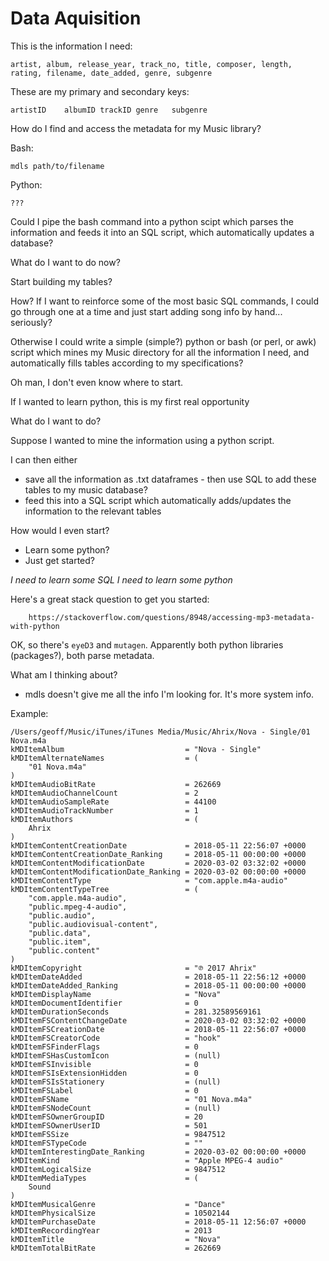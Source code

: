 Data Aquisition
===============

This is the information I need:

    artist, album, release_year, track_no, title, composer, length, rating, filename, date_added, genre, subgenre

These are my primary and secondary keys:

    artistID	albumID trackID genre	subgenre

How do I find and access the metadata for my Music library?

Bash:

    mdls path/to/filename

Python:

    ???

Could I pipe the bash command into a python scipt which parses the information and feeds it into an SQL script, which automatically updates a database?

What do I want to do now?

Start building my tables?

How? If I want to reinforce some of the most basic SQL commands, I could go through one at a time and just start adding song info by hand... seriously?

Otherwise I could write a simple (simple?) python or bash (or perl, or awk) script which mines my Music directory for all the information I need, and automatically fills tables according to my specifications?

Oh man, I don't even know where to start.

If I wanted to learn python, this is my first real opportunity

What do I want to do?

Suppose I wanted to mine the information using a python script.

I can then either
- save all the information as .txt dataframes - then use SQL to add these tables to my music database?
- feed this into a SQL script which automatically adds/updates the information to the relevant tables

How would I even start?

- Learn some python?
- Just get started?

*I need to learn some SQL*
*I need to learn some python*

Here's a great stack question to get you started:

        https://stackoverflow.com/questions/8948/accessing-mp3-metadata-with-python

OK, so there's `eyeD3` and `mutagen`. Apparently both python libraries (packages?), both parse metadata.

What am I thinking about?

- mdls doesn't give me all the info I'm looking for. It's more system info.

Example:

    /Users/geoff/Music/iTunes/iTunes Media/Music/Ahrix/Nova - Single/01 Nova.m4a
    kMDItemAlbum                           = "Nova - Single"
    kMDItemAlternateNames                  = (
        "01 Nova.m4a"
    )
    kMDItemAudioBitRate                    = 262669
    kMDItemAudioChannelCount               = 2
    kMDItemAudioSampleRate                 = 44100
    kMDItemAudioTrackNumber                = 1
    kMDItemAuthors                         = (
        Ahrix
    )
    kMDItemContentCreationDate             = 2018-05-11 22:56:07 +0000
    kMDItemContentCreationDate_Ranking     = 2018-05-11 00:00:00 +0000
    kMDItemContentModificationDate         = 2020-03-02 03:32:02 +0000
    kMDItemContentModificationDate_Ranking = 2020-03-02 00:00:00 +0000
    kMDItemContentType                     = "com.apple.m4a-audio"
    kMDItemContentTypeTree                 = (
        "com.apple.m4a-audio",
        "public.mpeg-4-audio",
        "public.audio",
        "public.audiovisual-content",
        "public.data",
        "public.item",
        "public.content"
    )
    kMDItemCopyright                       = "℗ 2017 Ahrix"
    kMDItemDateAdded                       = 2018-05-11 22:56:12 +0000
    kMDItemDateAdded_Ranking               = 2018-05-11 00:00:00 +0000
    kMDItemDisplayName                     = "Nova"
    kMDItemDocumentIdentifier              = 0
    kMDItemDurationSeconds                 = 281.32589569161
    kMDItemFSContentChangeDate             = 2020-03-02 03:32:02 +0000
    kMDItemFSCreationDate                  = 2018-05-11 22:56:07 +0000
    kMDItemFSCreatorCode                   = "hook"
    kMDItemFSFinderFlags                   = 0
    kMDItemFSHasCustomIcon                 = (null)
    kMDItemFSInvisible                     = 0
    kMDItemFSIsExtensionHidden             = 0
    kMDItemFSIsStationery                  = (null)
    kMDItemFSLabel                         = 0
    kMDItemFSName                          = "01 Nova.m4a"
    kMDItemFSNodeCount                     = (null)
    kMDItemFSOwnerGroupID                  = 20
    kMDItemFSOwnerUserID                   = 501
    kMDItemFSSize                          = 9847512
    kMDItemFSTypeCode                      = ""
    kMDItemInterestingDate_Ranking         = 2020-03-02 00:00:00 +0000
    kMDItemKind                            = "Apple MPEG-4 audio"
    kMDItemLogicalSize                     = 9847512
    kMDItemMediaTypes                      = (
        Sound
    )
    kMDItemMusicalGenre                    = "Dance"
    kMDItemPhysicalSize                    = 10502144
    kMDItemPurchaseDate                    = 2018-05-11 12:56:07 +0000
    kMDItemRecordingYear                   = 2013
    kMDItemTitle                           = "Nova"
    kMDItemTotalBitRate                    = 262669


